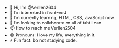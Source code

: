 - 👋 Hi, I’m @Verllen2604
- 👀 I’m interested in front-end
- 🌱 I’m currently learning, HTML, CSS, javaScript now
- 💞️ I’m looking to collaborate on all of taht i can
- 📫 How to reach me Verllen2604
- 😄 Pronouns: I love my life, everything in it.
- ⚡ Fun fact: Do not studying code.

<!---
Verllen2604/Verllen2604 is a ✨ special ✨ repository because its `README.md` (this file) appears on your GitHub profile.
You can click the Preview link to take a look at your changes.
--->
